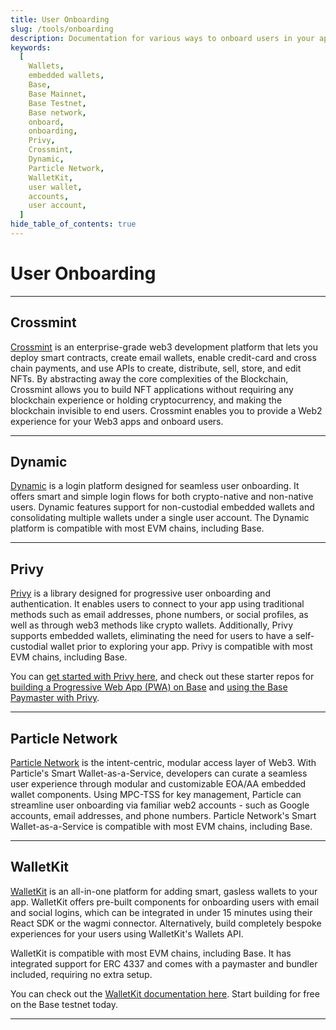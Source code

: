 ```yaml
---
title: User Onboarding
slug: /tools/onboarding
description: Documentation for various ways to onboard users in your apps on Base.
keywords:
  [
    Wallets,
    embedded wallets,
    Base,
    Base Mainnet,
    Base Testnet,
    Base network,
    onboard,
    onboarding,
    Privy,
    Crossmint,
    Dynamic,
    Particle Network,
    WalletKit,
    user wallet,
    accounts,
    user account,
  ]
hide_table_of_contents: true
---
```


# User Onboarding

---

## Crossmint

[Crossmint](https://crossmint.com/?utm_source=backlinks&utm_medium=docs&utm_campaign=base) is an enterprise-grade web3 development platform that lets you deploy smart contracts, create email wallets, enable credit-card and cross chain payments, and use APIs to create, distribute, sell, store, and edit NFTs. By abstracting away the core complexities of the Blockchain, Crossmint allows you to build NFT applications without requiring any blockchain experience or holding cryptocurrency, and making the blockchain invisible to end users. Crossmint enables you to provide a Web2 experience for your Web3 apps and onboard users.

---

## Dynamic

[Dynamic](https://www.dynamic.xyz/) is a login platform designed for seamless user onboarding. It offers smart and simple login flows for both crypto-native and non-native users. Dynamic features support for non-custodial embedded wallets and consolidating multiple wallets under a single user account. The Dynamic platform is compatible with most EVM chains, including Base.

---

## Privy

[Privy](https://www.privy.io/) is a library designed for progressive user onboarding and authentication. It enables users to connect to your app using traditional methods such as email addresses, phone numbers, or social profiles, as well as through web3 methods like crypto wallets. Additionally, Privy supports embedded wallets, eliminating the need for users to have a self-custodial wallet prior to exploring your app. Privy is compatible with most EVM chains, including Base.

You can [get started with Privy here](https://docs.privy.io/guide/quickstart), and check out these starter repos for [building a Progressive Web App (PWA) on Base](https://github.com/privy-io/create-privy-pwa) and [using the Base Paymaster with Privy](https://github.com/privy-io/base-paymaster-example).

---

## Particle Network

[Particle Network](https://particle.network/) is the intent-centric, modular access layer of Web3. With Particle's Smart Wallet-as-a-Service, developers can curate a seamless user experience through modular and customizable EOA/AA embedded wallet components. Using MPC-TSS for key management, Particle can streamline user onboarding via familiar web2 accounts - such as Google accounts, email addresses, and phone numbers. Particle Network's Smart Wallet-as-a-Service is compatible with most EVM chains, including Base.

---

## WalletKit

[WalletKit](https://walletkit.com) is an all-in-one platform for adding smart, gasless wallets to your app. WalletKit offers pre-built components for onboarding users with email and social logins, which can be integrated in under 15 minutes using their React SDK or the wagmi connector. Alternatively, build completely bespoke experiences for your users using WalletKit's Wallets API.

WalletKit is compatible with most EVM chains, including Base. It has integrated support for ERC 4337 and comes with a paymaster and bundler included, requiring no extra setup.

You can check out the [WalletKit documentation here](https://docs.walletkit.com). Start building for free on the Base testnet today.

---
